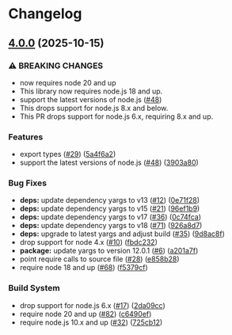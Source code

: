 # Changelog

## [4.0.0](https://github.com/JustinBeckwith/fileinator/compare/v2.0.2...HEAD) (2025-10-15)


### ⚠ BREAKING CHANGES

* now requires node 20 and up
* This library now requires node.js 18 and up.
* support the latest versions of node.js ([#48](https://github.com/JustinBeckwith/fileinator/issues/48))
* This drops support for node.js 8.x and below.
* This PR drops support for node.js 6.x, requiring 8.x and up.

### Features

* export types ([#29](https://github.com/JustinBeckwith/fileinator/issues/29)) ([5a4f6a2](https://github.com/JustinBeckwith/fileinator/commit/5a4f6a2cde1d59594fa0e4663e44ccce22bb5a6c))
* support the latest versions of node.js ([#48](https://github.com/JustinBeckwith/fileinator/issues/48)) ([3903a80](https://github.com/JustinBeckwith/fileinator/commit/3903a80bfd7e125edb66d03ae531caf0c2af3a9c))


### Bug Fixes

* **deps:** update dependency yargs to v13 ([#12](https://github.com/JustinBeckwith/fileinator/issues/12)) ([0e71f28](https://github.com/JustinBeckwith/fileinator/commit/0e71f2839b236aff3b26f2601875fabdc1eae45d))
* **deps:** update dependency yargs to v15 ([#21](https://github.com/JustinBeckwith/fileinator/issues/21)) ([96ef1b9](https://github.com/JustinBeckwith/fileinator/commit/96ef1b90f96fab58a23ef361ca1e416ad7fd461c))
* **deps:** update dependency yargs to v17 ([#36](https://github.com/JustinBeckwith/fileinator/issues/36)) ([0c74fca](https://github.com/JustinBeckwith/fileinator/commit/0c74fca047eb8baa41557b45c44f8b29727c9677))
* **deps:** update dependency yargs to v18 ([#71](https://github.com/JustinBeckwith/fileinator/issues/71)) ([926a8d7](https://github.com/JustinBeckwith/fileinator/commit/926a8d71066d88ad847bbde1d43b264f6137ad86))
* **deps:** upgrade to latest yargs and adjust build ([#35](https://github.com/JustinBeckwith/fileinator/issues/35)) ([9d8ac8f](https://github.com/JustinBeckwith/fileinator/commit/9d8ac8f0aa0022f51483e7db925ed05c494753c8))
* drop support for node 4.x ([#10](https://github.com/JustinBeckwith/fileinator/issues/10)) ([fbdc232](https://github.com/JustinBeckwith/fileinator/commit/fbdc2325714875faaecab56aeb06d7d433ab313b))
* **package:** update yargs to version 12.0.1 ([#6](https://github.com/JustinBeckwith/fileinator/issues/6)) ([a201a7f](https://github.com/JustinBeckwith/fileinator/commit/a201a7fad99ef3f9e12469dc4b6ae3bd5596c710))
* point require calls to source file ([#28](https://github.com/JustinBeckwith/fileinator/issues/28)) ([e858b28](https://github.com/JustinBeckwith/fileinator/commit/e858b2826c4e31470b760b1b7f3efb854156f595))
* require node 18 and up ([#68](https://github.com/JustinBeckwith/fileinator/issues/68)) ([f5379cf](https://github.com/JustinBeckwith/fileinator/commit/f5379cf129057f82e2c3e30d87025ed0ed8bc01a))


### Build System

* drop support for node.js 6.x ([#17](https://github.com/JustinBeckwith/fileinator/issues/17)) ([2da09cc](https://github.com/JustinBeckwith/fileinator/commit/2da09ccf2b99728e03efed2a7ff0e5d1e1235c16))
* require node 20 and up ([#82](https://github.com/JustinBeckwith/fileinator/issues/82)) ([c6490ef](https://github.com/JustinBeckwith/fileinator/commit/c6490ef2668da02ca1c6a295e886136c5b0fcb98))
* require node.js 10.x and up ([#32](https://github.com/JustinBeckwith/fileinator/issues/32)) ([725cb12](https://github.com/JustinBeckwith/fileinator/commit/725cb123769893f4ee43a27346dc31d6a66f9be3))

